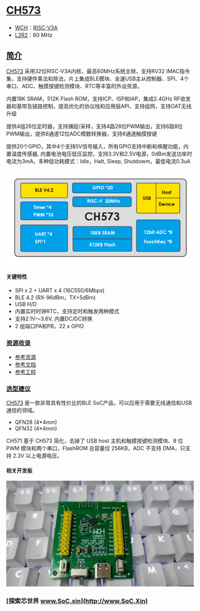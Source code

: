 ﻿# [CH573](https://docs.soc.xin/CH573)

* [WCH](http://www.wch.cn/)：[RISC-V3A](https://github.com/SoCXin/RISC-V)
* [L2R2](https://github.com/SoCXin/Level)：60 MHz

## [简介](https://github.com/SoCXin/CH573/wiki)

[CH573](https://github.com/SoCXin/CH573) 采用32位RISC-V3A内核，最高60MHz系统主频，支持RV32 IMAC指令集，支持硬件乘法和除法，片上集成BLE模块、全速USB主从控制器、SPI、4个串口、ADC、触摸按键检测模块、RTC等丰富的外设资源。

内置18K SRAM，512K Flash ROM，支持ICP、ISP和IAP，集成2.4GHz RF收发器和基带及链路控制，提高优化的协议栈和应用层API，支持组网，支持OAT无线升级

提供4组26位定时器，支持捕捉/采样，支持4路26位PWM输出，支持6路8位PWM输出，提供8通道12位ADC模数转换器，支持8通道触摸按键

提供20个GPIO，其中4个支持5V信号输入，所有GPIO支持中断和唤醒功能，内置温度传感器, 内置电池电压低压监控，支持3.3V和2.5V电源，0dBm发送功率时电流为3mA，多种低功耗模式：Idle，Halt, Sleep, Shutdowm，最低电流0.3uA

[![sites](docs/CH573.png)](http://www.wch.cn/products/CH573.html)

#### 关键特性

* SPI x 2 + UART x 4 (16C550/6Mbps)
* BLE 4.2 (RX-96dBm，TX+5dBm)
* USB H/D
* 内置实时时钟RTC，支持定时和触发两种模式
* 支持2.1V～3.6V, 内置DC/DC转换
* 2 组端口PA和PB，22 x GPIO

### [资源收录](https://github.com/SoCXin)

* [参考资源](src/)
* [参考文档](docs/)
* [参考工程](project/)

### [选型建议](https://github.com/SoCXin)

[CH573](https://github.com/SoCXin/CH573) 是一款非常具有性价比的BLE SoC产品，可以应用于需要无线通信和USB通信的领域。

* QFN28 (4*4mm)
* QFN32 (4*4mm)

CH571 基于 CH573 简化，去掉了 USB host 主机和触摸按键检测模块、8 位 PWM 模块和两个串口，FlashROM 总容量仅 256KB，ADC 不支持 DMA，只支持 2.3V 以上电源电压。

#### 相关开发板

[![sites](docs/B.jpg)](https://item.taobao.com/item.htm?spm=a230r.1.14.23.27ff8325Ct03Hk&id=638956144135&ns=1&abbucket=19#detail)

### [探索芯世界 www.SoC.xin](http://www.SoC.Xin)
